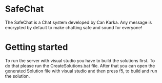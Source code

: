 # SafeChat

The SafeChat is a Chat system developed by Can Karka. Any message is encrypted by default to make chatting safe and sound for everyone!

# Getting started

To run the server with visual studio you have to build the solutions first. To do that please run the CreateSolutions.bat file.
After that you can open the generated Solution file with visual studio and then press f5, to build and run the solution.

